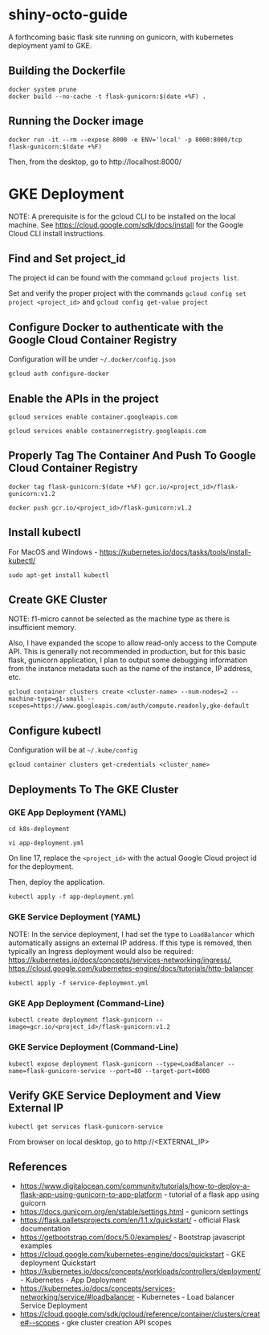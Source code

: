 # shiny-octo-guide
A forthcoming basic flask site running on gunicorn, with kubernetes deployment yaml to GKE.

## Building the Dockerfile
```
docker system prune
docker build --no-cache -t flask-gunicorn:$(date +%F) .
```

## Running the Docker image
```
docker run -it --rm --expose 8000 -e ENV='local' -p 8000:8000/tcp flask-gunicorn:$(date +%F)
```

Then, from the desktop, go to http://localhost:8000/

# GKE Deployment
NOTE: A prerequisite is for the gcloud CLI to be installed on the local machine. See https://cloud.google.com/sdk/docs/install for the Google Cloud CLI install instructions.

## Find and Set project_id
The project id can be found with the command `gcloud projects list`. 

Set and verify the proper project with the commands `gcloud config set project <project_id>` and `gcloud config get-value project`

## Configure Docker to authenticate with the Google Cloud Container Registry
Configuration will be under `~/.docker/config.json`
```
gcloud auth configure-docker 
```

## Enable the APIs in the project
```
gcloud services enable container.googleapis.com

gcloud services enable containerregistry.googleapis.com
```

## Properly Tag The Container And Push To Google Cloud Container Registry
```
docker tag flask-gunicorn:$(date +%F) gcr.io/<project_id>/flask-gunicorn:v1.2

docker push gcr.io/<project_id>/flask-gunicorn:v1.2
```
## Install kubectl
For MacOS and Windows - https://kubernetes.io/docs/tasks/tools/install-kubectl/
```
sudo apt-get install kubectl
```
## Create GKE Cluster
NOTE: f1-micro cannot be selected as the machine type as there is insufficient memory.

Also, I have expanded the scope to allow read-only access to the Compute API. This is generally not recommended in production, but for this basic flask, gunicorn application, I plan to output some debugging information from the instance metadata such as the name of the instance, IP address, etc.

```
gcloud container clusters create <cluster-name> --num-nodes=2 --machine-type=g1-small --scopes=https://www.googleapis.com/auth/compute.readonly,gke-default
```

## Configure kubectl
Configuration will be at `~/.kube/config`
```
gcloud container clusters get-credentials <cluster_name> 
```

## Deployments To The GKE Cluster

### GKE App Deployment (YAML)
```
cd k8s-deployment

vi app-deployment.yml
```
On line 17, replace the `<project_id>` with the actual Google Cloud project id for the deployment.

Then, deploy the application.
```
kubectl apply -f app-deployment.yml
```

### GKE Service Deployment (YAML)
NOTE: In the service deployment, I had set the type to `LoadBalancer` which automatically assigns an external IP address. If this type is removed, then typically an Ingress deployment would also be required: https://kubernetes.io/docs/concepts/services-networking/ingress/, https://cloud.google.com/kubernetes-engine/docs/tutorials/http-balancer

```
kubectl apply -f service-deployment.yml
```

### GKE App Deployment (Command-Line)
```
kubectl create deployment flask-gunicorn --image=gcr.io/<project_id>/flask-gunicorn:v1.2
```

### GKE Service Deployment (Command-Line)
```
kubectl expose deployment flask-gunicorn --type=LoadBalancer --name=flask-gunicorn-service --port=80 --target-port=8000
```

## Verify GKE Service Deployment and View External IP
```
kubectl get services flask-gunicorn-service
```

From browser on local desktop, go to http://<EXTERNAL_IP>

## References
* https://www.digitalocean.com/community/tutorials/how-to-deploy-a-flask-app-using-gunicorn-to-app-platform - tutorial of a flask app using guicorn
* https://docs.gunicorn.org/en/stable/settings.html - gunicorn settings
* https://flask.palletsprojects.com/en/1.1.x/quickstart/ - official Flask documentation
* https://getbootstrap.com/docs/5.0/examples/ - Bootstrap javascript examples
* https://cloud.google.com/kubernetes-engine/docs/quickstart - GKE deployment Quickstart
* https://kubernetes.io/docs/concepts/workloads/controllers/deployment/ - Kubernetes - App Deployment
* https://kubernetes.io/docs/concepts/services-networking/service/#loadbalancer - Kubernetes - Load balancer Service Deployment
* https://cloud.google.com/sdk/gcloud/reference/container/clusters/create#--scopes - gke cluster creation API scopes

